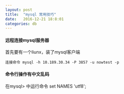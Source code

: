 ```yaml
---
layout: post
title:  "mysql 常用技巧"
date:   2016-12-21 18:8:01
categories: db  
---
```


#### 远程连接mysql服务器

首先要有一个liunx，装了mysql客户端

    连接命令 mysql -h 10.189.30.34 -P 3857 -u nowtest -p

#### 命令行操作有中文乱码

在mysql> 中运行命令  set NAMES 'utf8';






